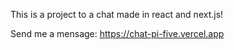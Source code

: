 This is a project to a chat made in react and next.js!

Send me a mensage: https://chat-pi-five.vercel.app
